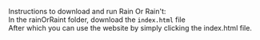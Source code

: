 Instructions to download and run Rain Or Rain't:<br>
In the rainOrRaint folder, download the <code style="color : black">index.html</code> file<br>
After which you can use the website by simply clicking the index.html file.
